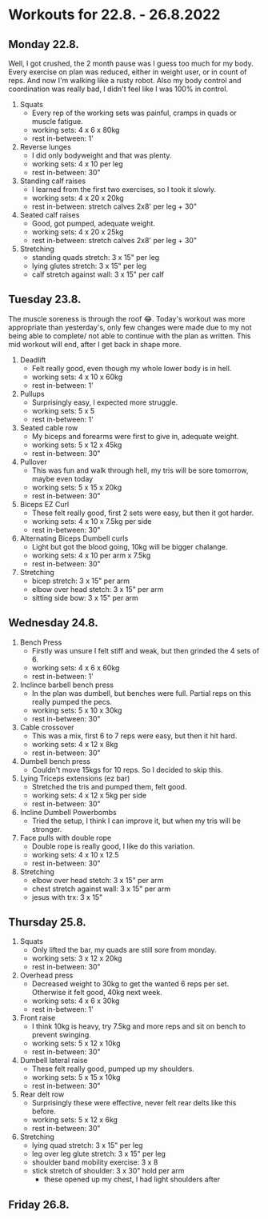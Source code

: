 # Workouts for 22.8. - 26.8.2022

## Monday 22.8.

Well, I got crushed, the 2 month pause was I guess too much for my body. Every
exercise on plan was reduced, either in weight user, or in count of reps. And 
now I'm walking like a rusty robot. Also my body control and coordination was
really bad, I didn't feel like I was 100% in control.

1. Squats
	- Every rep of the working sets was painful, cramps in quads or muscle fatigue.
	- working sets: 4 x 6 x 80kg
	- rest in-between: 1'
2. Reverse lunges
	- I did only bodyweight and that was plenty.
	- working sets: 4 x 10 per leg 
	- rest in-between: 30"
3. Standing calf raises
	- I learned from the first two exercises, so I took it slowly.
	- working sets: 4 x 20 x 20kg
	- rest in-between: stretch calves 2x8' per leg + 30"
4. Seated calf raises
	- Good, got pumped, adequate weight.
	- working sets: 4 x 20 x 25kg
	- rest in-between: stretch calves 2x8' per leg + 30"
5. Stretching
	- standing quads stretch: 3 x 15" per leg
	- lying glutes stretch: 3 x 15" per leg
	- calf stretch against wall: 3 x 15" per calf 

## Tuesday 23.8.

The muscle soreness is through the roof 😂. Today's workout was more appropriate
than yesterday's, only few changes were made due to my not being able to complete/
not able to continue with the plan as written. This mid workout will end, after
I get back in shape more.

1. Deadlift
	- Felt really good, even though my whole lower body is in hell.
	- working sets: 4 x 10 x 60kg
	- rest in-between: 1'
2. Pullups
	- Surprisingly easy, I expected more struggle.
	- working sets: 5 x 5
	- rest in-between: 1'
3. Seated cable row
	- My biceps and forearms were first to give in, adequate weight.
	- working sets: 5 x 12 x 45kg
	- rest in-between: 30"
4. Pullover
	- This was fun and walk through hell, my tris will be sore tomorrow, maybe even today
	- working sets: 5 x 15 x 20kg
	- rest in-between: 30"
5. Biceps EZ Curl
	- These felt really good, first 2 sets were easy, but then it got harder.
	- working sets: 4 x 10 x 7.5kg per side
	- rest in-between: 30"
6. Alternating Biceps Dumbell curls
	- Light but got the blood going, 10kg will be bigger chalange.
	- working sets: 4 x 10 per arm x 7.5kg
	- rest in-between: 30"
7. Stretching
	- bicep stretch: 3 x 15" per arm
	- elbow over head stetch: 3 x 15" per arm 
	- sitting side bow: 3 x 15" per arm 

## Wednesday 24.8.

1. Bench Press
	- Firstly was unsure I felt stiff and weak, but then grinded the 4 sets of 6.
	- working sets: 4 x 6 x 60kg
	- rest in-between: 1'
2. Inclince barbell bench press 
	- In the plan was dumbell, but benches were full. Partial reps on this really pumped the pecs.
	- working sets: 5 x 10 x 30kg
	- rest in-between: 30"
3. Cable crossover
	- This was a mix, first 6 to 7 reps were easy, but then it hit hard.
	- working sets: 4 x 12 x 8kg
	- rest in-between: 30"
4. Dumbell bench press
	- Couldn't move 15kgs for 10 reps. So I decided to skip this.
5. Lying Triceps extensions (ez bar)
	- Stretched the tris and pumped them, felt good.
	- working sets: 4 x 12 x 5kg per side
	- rest in-between: 30"
6. Incline Dumbell Powerbombs 
	- Tried the setup, I think I can improve it, but when my tris will be stronger.
7. Face pulls with double rope
	- Double rope is really good, I like do this variation.
	- working sets: 4 x 10 x 12.5
	- rest in-between: 30"
8. Stretching
	- elbow over head stetch: 3 x 15" per arm 
	- chest stretch against wall: 3 x 15" per arm 
	- jesus with trx: 3 x 15" 

## Thursday 25.8.

1. Squats
	- Only lifted the bar, my quads are still sore from monday.
	- working sets: 3 x 12 x 20kg
	- rest in-between: 30"
3. Overhead press
	- Decreased weight to 30kg to get the wanted 6 reps per set. Otherwise it felt good, 40kg next week.
	- working sets: 4 x 6 x 30kg
	- rest in-between: 1'
4. Front raise
	- I think 10kg is heavy, try 7.5kg and more reps and sit on bench to prevent swinging.
	- working sets: 5 x 12 x 10kg
	- rest in-between: 30"
5. Dumbell lateral raise
	- These felt really good, pumped up my shoulders.
	- working sets: 5 x 15 x 10kg
	- rest in-between: 30"
6. Rear delt row
	- Surprisingly these were effective, never felt rear delts like this before.
	- working sets: 5 x 12 x 6kg
	- rest in-between: 30"
7. Stretching
	- lying quad stretch: 3 x 15" per leg
	- leg over leg glute stretch: 3 x 15" per leg
	- shoulder band mobility exercise: 3 x 8
	- stick stretch of shoulder: 3 x 30" hold per arm
		- these opened up my chest, I had light shoulders after

## Friday 26.8.

